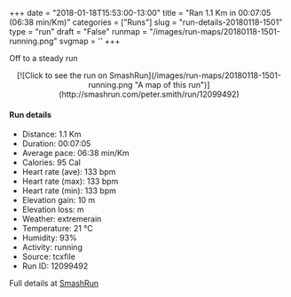+++
date = "2018-01-18T15:53:00-13:00"
title = "Ran 1.1 Km in 00:07:05 (06:38 min/Km)"
categories = ["Runs"]
slug = "run-details-20180118-1501"
type = "run"
draft = "False"
runmap = "/images/run-maps/20180118-1501-running.png"
svgmap = '<polyline points="11 100, 11 99, 11 96, 15 87, 17 81, 16 79, 16 77, 15 75, 7 63, 6 61, 6 59, 6 57, 8 55, 12 52, 17 50, 21 47, 32 44, 36 41, 39 40, 48 39, 53 38, 61 35, 65 34, 68 31, 70 27, 72 26, 77 25, 84 25, 85 25, 87 23, 88 18, 91 7, 91 1, 93 0">'
+++

Off to a steady run

<!--more-->

<center>
[![Click to see the run on SmashRun](/images/run-maps/20180118-1501-running.png "A map of this run")](http://smashrun.com/peter.smith/run/12099492)
</center>

#### Run details

* Distance: 1.1 Km
* Duration: 00:07:05
* Average pace: 06:38 min/Km
* Calories: 95 Cal
* Heart rate (ave): 133 bpm
* Heart rate (max): 133 bpm
* Heart rate (min): 133 bpm
* Elevation gain: 10 m
* Elevation loss:  m
* Weather: extremerain
* Temperature: 21 &deg;C
* Humidity: 93%
* Activity: running
* Source: tcxfile
* Run ID: 12099492

Full details at [SmashRun](http://smashrun.com/peter.smith/run/12099492)